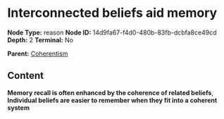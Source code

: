 # Interconnected beliefs aid memory

**Node Type:** reason
**Node ID:** 14d9fa67-f4d0-480b-83fb-dcbfa8ce49cd
**Depth:** 2
**Terminal:** No

**Parent:** [Coherentism](coherentism.md)

## Content

**Memory recall is often enhanced by the coherence of related beliefs**, **Individual beliefs are easier to remember when they fit into a coherent system**
